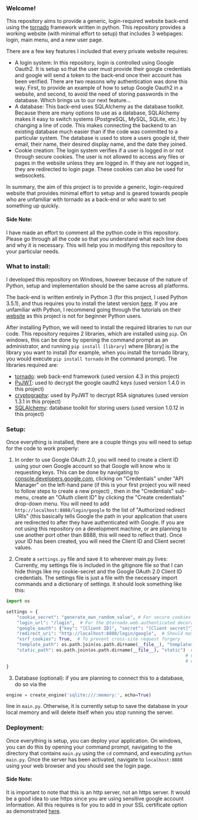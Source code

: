 ### Welcome!

This repository aims to provide a generic, login-required website back-end using the [tornado](http://www.tornadoweb.org/en/stable/) framework written in python. This repository provides a working website (with minimal effort to setup) that includes 3 webpages: login, main menu, and a new user page.

There are a few key features I included that every private website requires:
* A login system: In this repository, login is controlled using Google Oauth2. It is setup so that the user must provide their google credentials and google will send a token to the back-end once their account has been verified. There are two reasons why authentication was done this way. First, to provide an example of how to setup Google Oauth2 in a website, and second, to avoid the need of storing passwords in the database. Which brings us to our next feature...
* A database: This back-end uses SQLAlchemy as the database toolkit. Because there are many options to use as a database, SQLAlchemy makes it easy to switch systems (PostgreSQL, MySQL, SQLite, etc.) by changing a line of code. This makes connecting the backend to an existing database much easier than if the code was committed to a particular system. The database is used to store a users google id, their email, their name, their desired display name, and the date they joined.
* Cookie creation: The login system verifies if a user is logged in or not through secure cookies. The user is not allowed to access any files or pages in the website unless they are logged in. If they are not logged in, they are redirected to login page. These cookies can also be used for websockets.

In summary, the aim of this project is to provide a generic, login-required website that provides minimal effort to setup and is geared towards people who are unfamiliar with tornado as a back-end or who want to set something up quickly.

#### Side Note:
I have made an effort to comment all the python code in this repository. Please go through all the code so that you understand what each line does and why it is necessary. This will help you in modifying this repository to your particular needs.

### What to install:

I developed this repository on Windows, however because of the nature of Python, setup and implementation should be the same across all platforms.

The back-end is written entirely in Python 3 (for this project, I used Python 3.5.1), and thus requires you to install the latest version [here](https://www.python.org/downloads/). If you are unfamiliar with Python, I recommend going through the tutorials on their [website](https://docs.python.org/3/tutorial/index.html) as this project is not for beginner Python users.

After installing Python, we will need to install the required libraries to run our code. This repository requires 2 libraries, which are installed using `pip`. On windows, this can be done by opening the command prompt as an administrator, and running `pip install [library]` where [library] is the library you want to install (for example, when you install the tornado library, you would execute `pip install tornado` in the command prompt). The libraries required are:
* [tornado](https://pypi.python.org/pypi/tornado): web back-end framework (used version 4.3 in this project)
* [PyJWT](https://pypi.python.org/pypi/PyJWT): used to decrypt the google oauth2 keys (used version 1.4.0 in this project)
* [cryptography](https://pypi.python.org/pypi/cryptography): used by PyJWT to decrypt RSA signatures (used version 1.3.1 in this project)
* [SQLAlchemy](https://pypi.python.org/pypi/SQLAlchemy): database toolkit for storing users (used version 1.0.12 in this project)

### Setup:

Once everything is installed, there are a couple things you will need to setup for the code to work properly:

1. In order to use Google OAuth 2.0, you will need to create a client ID using your own Google account so that Google will know who is requesting keys. This can be done by navigating to [console.developers.google.com](https://console.developers.google.com), clicking on "Credentials" under "API Manager" on the left-hand pane (if this is your first project you will need to follow steps to create a new project) , then in the "Credentials" sub-menu, create an "OAuth client ID" by clicking the "Create credentials" drop-down menu. You will need to add `http://localhost:8888/login/google` to the list of "Authorized redirect URIs" (this basically tells Google the path in your application that users are redirected to after they have authenticated with Google. If you are not using this repository on a development machine, or are planning to use another port other than 8888, this will need to reflect that). Once your ID has been created, you will need the Client ID and Client secret values.

2. Create a `settings.py` file and save it to wherever main.py lives: Currently, my settings file is included in the gitignore file so that I can hide things like my cookie-secret and the Google OAuth 2.0 Client ID credentials. The settings file is just a file with the necessary import commands and a dictionary of settings. It should look something like this:
  ```python
  import os

  settings = {
      "cookie_secret": "generate_own_random_value", # For secure cookies
      "login_url": "/login",  # For the @tornado.web.authenticated decorator
      "google_oauth": {"key": "[Client ID]", "secret": "[Client secret]"}, # Google developer console credential
      "redirect_uri": "http://localhost:8888/login/google",  # Should match what you have in Google developer console
      "xsrf_cookies": True,  # To prevent cross-site request forgery
      "template_path": os.path.join(os.path.dirname(__file__), "templates"),  # Contains html files
      "static_path": os.path.join(os.path.dirname(__file__), "static")  # Contains static files, such as .css or .js. Not
                                                                      # necessary for this project. For more information
                                                                      # on templates and static files, see tornado docs.
  }
  ```

3. Database (optional): if you are planning to connect this to a database, do so via the
  ```python
  engine = create_engine('sqlite:///:memory:', echo=True)
  ```
line in `main.py`. Otherwise, it is currently setup to save the database in your local memory and will delete itself when you stop running the server.

### Deployment:
Once everything is setup, you can deploy your application. On windows, you can do this by opening your command prompt, navigating to the directory that contains `main.py` using the `cd` command, and executing `python main.py`. Once the server has been activated, navigate to `localhost:8888` using your web browser and you should see the login page.

#### Side Note:
It is important to note that this is an http server, not an https server. It would be a good idea to use https since you are using sensitive google account information. All this requires is for you to add in your SSL certificate option as demonstrated [here](http://stackoverflow.com/a/18307308).
